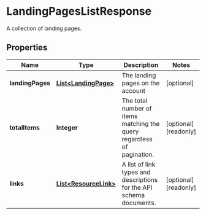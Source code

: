 

# LandingPagesListResponse

A collection of landing pages.

## Properties

| Name | Type | Description | Notes |
|------------ | ------------- | ------------- | -------------|
|**landingPages** | [**List&lt;LandingPage&gt;**](LandingPage.md) | The landing pages on the account |  [optional] |
|**totalItems** | **Integer** | The total number of items matching the query regardless of pagination. |  [optional] [readonly] |
|**links** | [**List&lt;ResourceLink&gt;**](ResourceLink.md) | A list of link types and descriptions for the API schema documents. |  [optional] [readonly] |



